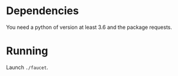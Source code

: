 # Dependencies
You need a python of version at least 3.6 and the package requests.

# Running
Launch `./faucet`.
